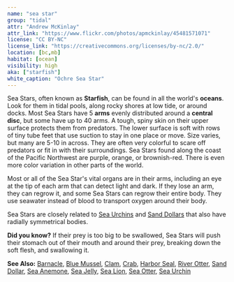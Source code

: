 ```yaml
---
name: "sea star"
group: "tidal"
attr: "Andrew McKinlay"
attr_link: "https://www.flickr.com/photos/apmckinlay/45481571071"
license: "CC BY-NC"
license_link: "https://creativecommons.org/licenses/by-nc/2.0/"
location: [bc,mb]
habitat: [ocean]
visibility: high
aka: ["starfish"]
white_caption: "Ochre Sea Star"
---
```

Sea Stars, often known as **Starfish**, can be found in all the world's **oceans**. Look for them in tidal pools, along rocky shores at low tide, or around docks. Most Sea Stars have 5 **arms** evenly distributed around a **central disc**, but some have up to 40 arms. A tough, spiny skin on their upper surface protects them from predators. The lower surface is soft with rows of tiny tube feet that use suction to stay in one place or move. Size varies, but many are 5-10 in across. They are often very colorful to scare off predators or fit in with their surroundings. Sea Stars found along the coast of the Pacific Northwest are purple, orange, or brownish-red. There is even more color variation in other parts of the world.

Most or all of the Sea Star's vital organs are in their arms, including an eye at the tip of each arm that can detect light and dark. If they lose an arm, they can regrow it, and some Sea Stars can regrow their entire body. They use seawater instead of blood to transport oxygen around their body.

Sea Stars are closely related to [Sea Urchins](/animals/seaurch/) and [Sand Dollars](/animals/sandolr/) that also have radially symmetrical bodies.

**Did you know?** If their prey is too big to be swallowed, Sea Stars will push their stomach out of their mouth and around their prey, breaking down the soft flesh, and swallowing it.

<!-- generated, do not edit -->
**See Also:**
[Barnacle](/animals/barnacle/),
[Blue Mussel](/animals/blumussel/),
[Clam](/animals/clam/),
[Crab](/animals/crab/),
[Harbor Seal](/animals/harbseal/),
[River Otter](/animals/rivotter/),
[Sand Dollar](/animals/sandolr/),
[Sea Anemone](/animals/seaanem/),
[Sea Jelly](/animals/seajelly/),
[Sea Lion](/animals/sealion/),
[Sea Otter](/animals/seaotter/),
[Sea Urchin](/animals/seaurch/)
